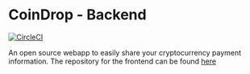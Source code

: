 # CoinDrop - Backend
[![CircleCI](https://circleci.com/gh/frankfka/CoinDrop-Backend.svg?style=svg)](https://circleci.com/gh/frankfka/CoinDrop-Backend)


An open source webapp to easily share your cryptocurrency payment information. The repository for 
the frontend can be found [here](https://github.com/frankfka/CoinDrop-Frontend)